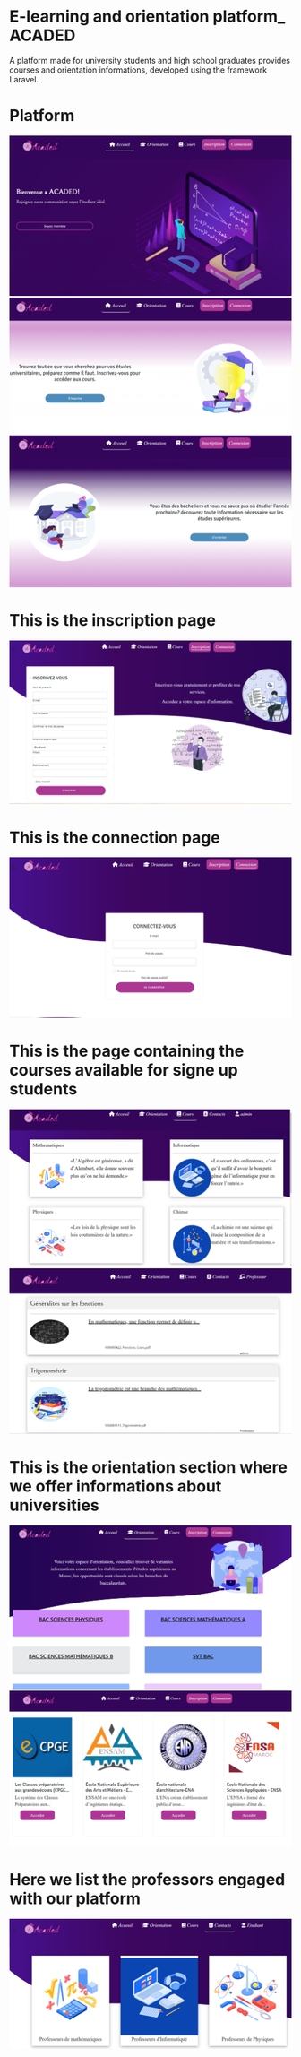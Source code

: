 # E-learning and orientation platform_ ACADED
  A platform made for university students and high school graduates provides courses and orientation informations, developed using the framework Laravel.
# Platform 
<img src="platform-interface/Acceuil.png">
<img src="platform-interface/acceuilinscrire.png">
<img src="platform-interface/acceuilorient.png">

# This is the inscription page 
<img src="platform-interface/inscription.png">

# This is the connection page
<img src="platform-interface/connection.png">

# This is the page containing the courses available for signe up students
<img src="platform-interface/cours1.png">
<img src="platform-interface/cours.png">

# This is the orientation section where we offer informations about universities 
<img src="platform-interface/orient.png">
<img src="platform-interface/ecoles.png">

# Here we list the professors engaged with our platform 
<img src="platform-interface/contact.png">







